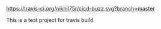 https://travis-ci.org/nikhil75r/cicd-buzz.svg?branch=master

This is a test project for travis build
